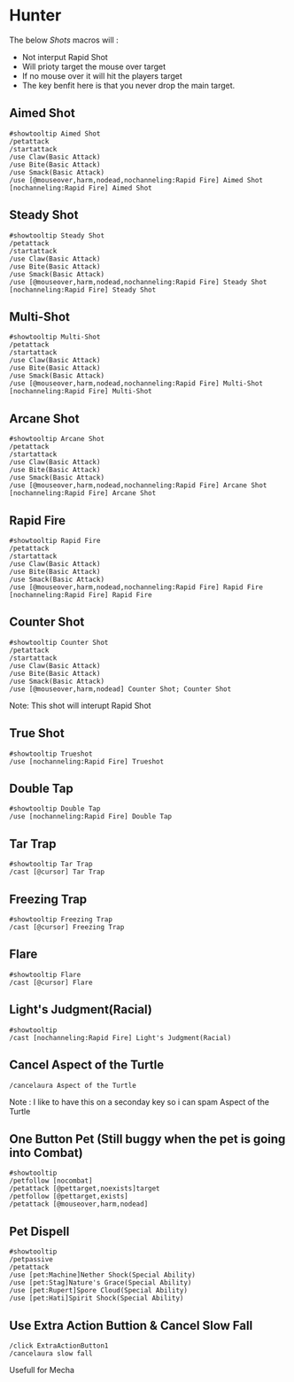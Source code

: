 # Hunter



The below *Shots* macros will :
* Not interput Rapid Shot 
* Will prioty target the mouse over target
* If no mouse over it will hit the players target
* The key benfit here is that you never drop the main target.

## Aimed Shot
```
#showtooltip Aimed Shot
/petattack
/startattack
/use Claw(Basic Attack)
/use Bite(Basic Attack)
/use Smack(Basic Attack)
/use [@mouseover,harm,nodead,nochanneling:Rapid Fire] Aimed Shot [nochanneling:Rapid Fire] Aimed Shot
```

## Steady Shot
```
#showtooltip Steady Shot
/petattack
/startattack
/use Claw(Basic Attack)
/use Bite(Basic Attack)
/use Smack(Basic Attack)
/use [@mouseover,harm,nodead,nochanneling:Rapid Fire] Steady Shot [nochanneling:Rapid Fire] Steady Shot
```

## Multi-Shot
```
#showtooltip Multi-Shot
/petattack
/startattack
/use Claw(Basic Attack)
/use Bite(Basic Attack)
/use Smack(Basic Attack)
/use [@mouseover,harm,nodead,nochanneling:Rapid Fire] Multi-Shot [nochanneling:Rapid Fire] Multi-Shot
```

## Arcane Shot
```
#showtooltip Arcane Shot
/petattack
/startattack
/use Claw(Basic Attack)
/use Bite(Basic Attack)
/use Smack(Basic Attack)
/use [@mouseover,harm,nodead,nochanneling:Rapid Fire] Arcane Shot [nochanneling:Rapid Fire] Arcane Shot
```

## Rapid Fire
```
#showtooltip Rapid Fire
/petattack
/startattack
/use Claw(Basic Attack)
/use Bite(Basic Attack)
/use Smack(Basic Attack)
/use [@mouseover,harm,nodead,nochanneling:Rapid Fire] Rapid Fire [nochanneling:Rapid Fire] Rapid Fire
```

## Counter Shot
```
#showtooltip Counter Shot
/petattack
/startattack
/use Claw(Basic Attack)
/use Bite(Basic Attack)
/use Smack(Basic Attack)
/use [@mouseover,harm,nodead] Counter Shot; Counter Shot
```
Note: This shot will interupt Rapid Shot

## True Shot
```
#showtooltip Trueshot
/use [nochanneling:Rapid Fire] Trueshot
```

## Double Tap
```
#showtooltip Double Tap
/use [nochanneling:Rapid Fire] Double Tap
```

## Tar Trap
```
#showtooltip Tar Trap
/cast [@cursor] Tar Trap
```

## Freezing Trap
```
#showtooltip Freezing Trap
/cast [@cursor] Freezing Trap
```

## Flare
```
#showtooltip Flare
/cast [@cursor] Flare
```

## Light's Judgment(Racial)
```
#showtooltip
/cast [nochanneling:Rapid Fire] Light's Judgment(Racial)
```

## Cancel Aspect of the Turtle
```
/cancelaura Aspect of the Turtle
```
Note : I like to have this on a seconday key so i can spam Aspect of the Turtle



## One Button Pet (Still buggy when the pet is going into Combat)
```
#showtooltip
/petfollow [nocombat]
/petattack [@pettarget,noexists]target
/petfollow [@pettarget,exists]
/petattack [@mouseover,harm,nodead]
```

## Pet Dispell
```
#showtooltip
/petpassive
/petattack
/use [pet:Machine]Nether Shock(Special Ability)
/use [pet:Stag]Nature's Grace(Special Ability)
/use [pet:Rupert]Spore Cloud(Special Ability)
/use [pet:Hati]Spirit Shock(Special Ability)
```

## Use Extra Action Buttion & Cancel Slow Fall
```
/click ExtraActionButton1
/cancelaura slow fall
```
Usefull for Mecha 

